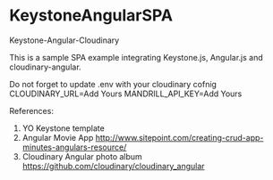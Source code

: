 # KeystoneAngularSPA
Keystone-Angular-Cloudinary

This is a sample SPA example integrating Keystone.js, Angular.js and cloudinary-angular.

Do not forget to update .env with your cloudinary cofnig
CLOUDINARY_URL=Add Yours
MANDRILL_API_KEY=Add Yours

References:
1. YO Keystone template
2. Angular Movie App http://www.sitepoint.com/creating-crud-app-minutes-angulars-resource/
3. Cloudinary Angular photo album https://github.com/cloudinary/cloudinary_angular
